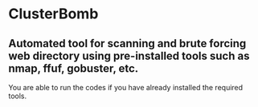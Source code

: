 # ClusterBomb
## Automated tool for scanning and brute forcing web directory using pre-installed tools such as nmap, ffuf, gobuster, etc.

You are able to run the codes if you have already installed the required tools.
